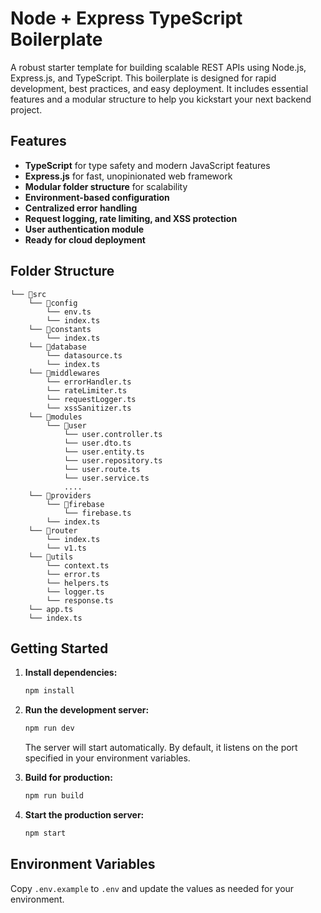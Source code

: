 # Node + Express TypeScript Boilerplate

A robust starter template for building scalable REST APIs using Node.js, Express.js, and TypeScript. This boilerplate is designed for rapid development, best practices, and easy deployment. It includes essential features and a modular structure to help you kickstart your next backend project.

## Features

- **TypeScript** for type safety and modern JavaScript features
- **Express.js** for fast, unopinionated web framework
- **Modular folder structure** for scalability
- **Environment-based configuration**
- **Centralized error handling**
- **Request logging, rate limiting, and XSS protection**
- **User authentication module**
- **Ready for cloud deployment**

## Folder Structure

```
└── 📁src
    └── 📁config
        └── env.ts
        └── index.ts
    └── 📁constants
        └── index.ts
    └── 📁database
        └── datasource.ts
        └── index.ts
    └── 📁middlewares
        └── errorHandler.ts
        └── rateLimiter.ts
        └── requestLogger.ts
        └── xssSanitizer.ts
    └── 📁modules
        └── 📁user
            └── user.controller.ts
            └── user.dto.ts
            └── user.entity.ts
            └── user.repository.ts
            └── user.route.ts
            └── user.service.ts
            ....
    └── 📁providers
        └── 📁firebase
            └── firebase.ts
        └── index.ts
    └── 📁router
        └── index.ts
        └── v1.ts
    └── 📁utils
        └── context.ts
        └── error.ts
        └── helpers.ts
        └── logger.ts
        └── response.ts
    └── app.ts
    └── index.ts
```

## Getting Started

1. **Install dependencies:**

   ```sh
   npm install
   ```

2. **Run the development server:**

   ```sh
   npm run dev
   ```

   The server will start automatically. By default, it listens on the port specified in your environment variables.

3. **Build for production:**

   ```sh
   npm run build
   ```

4. **Start the production server:**
   ```sh
   npm start
   ```

## Environment Variables

Copy `.env.example` to `.env` and update the values as needed for your environment.
